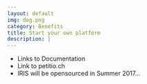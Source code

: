 ```yaml
---
layout: default
img: dog.png
category: Benefits
title: Start your own platform
description: |
---
```


- Links to Documentation
- Link to petitio.ch
- IRIS will be opensourced in Summer 2017...
